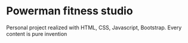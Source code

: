 # Powerman fitness studio
Personal project realized with HTML, CSS, Javascript, Bootstrap.
Every content is pure invention
